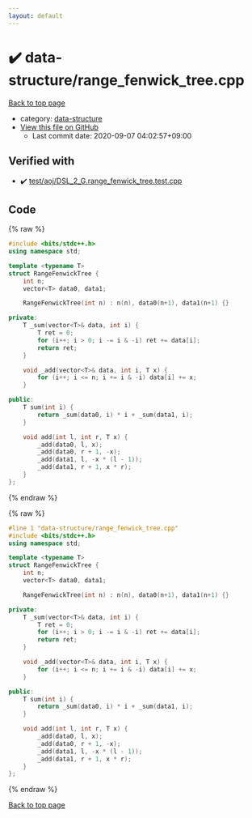 ```yaml
---
layout: default
---
```


<!-- mathjax config similar to math.stackexchange -->
<script type="text/javascript" async
  src="https://cdnjs.cloudflare.com/ajax/libs/mathjax/2.7.5/MathJax.js?config=TeX-MML-AM_CHTML">
</script>
<script type="text/x-mathjax-config">
  MathJax.Hub.Config({
    TeX: { equationNumbers: { autoNumber: "AMS" }},
    tex2jax: {
      inlineMath: [ ['$','$'] ],
      processEscapes: true
    },
    "HTML-CSS": { matchFontHeight: false },
    displayAlign: "left",
    displayIndent: "2em"
  });
</script>

<script type="text/javascript" src="https://cdnjs.cloudflare.com/ajax/libs/jquery/3.4.1/jquery.min.js"></script>
<script src="https://cdn.jsdelivr.net/npm/jquery-balloon-js@1.1.2/jquery.balloon.min.js" integrity="sha256-ZEYs9VrgAeNuPvs15E39OsyOJaIkXEEt10fzxJ20+2I=" crossorigin="anonymous"></script>
<script type="text/javascript" src="../../assets/js/copy-button.js"></script>
<link rel="stylesheet" href="../../assets/css/copy-button.css" />


# :heavy_check_mark: data-structure/range_fenwick_tree.cpp

<a href="../../index.html">Back to top page</a>

* category: <a href="../../index.html#36397fe12f935090ad150c6ce0c258d4">data-structure</a>
* <a href="{{ site.github.repository_url }}/blob/master/data-structure/range_fenwick_tree.cpp">View this file on GitHub</a>
    - Last commit date: 2020-09-07 04:02:57+09:00




## Verified with

* :heavy_check_mark: <a href="../../verify/test/aoj/DSL_2_G.range_fenwick_tree.test.cpp.html">test/aoj/DSL_2_G.range_fenwick_tree.test.cpp</a>


## Code

<a id="unbundled"></a>
{% raw %}
```cpp
#include <bits/stdc++.h>
using namespace std;

template <typename T>
struct RangeFenwickTree {
    int n;
    vector<T> data0, data1;

    RangeFenwickTree(int n) : n(n), data0(n+1), data1(n+1) {}

private:
    T _sum(vector<T>& data, int i) {
        T ret = 0;
        for (i++; i > 0; i -= i & -i) ret += data[i];
        return ret;
    }

    void _add(vector<T>& data, int i, T x) {
        for (i++; i <= n; i += i & -i) data[i] += x;
    }

public:
    T sum(int i) {
        return _sum(data0, i) * i + _sum(data1, i);
    }

    void add(int l, int r, T x) {
        _add(data0, l, x);
        _add(data0, r + 1, -x);
        _add(data1, l, -x * (l - 1));
        _add(data1, r + 1, x * r);
    }
};
```
{% endraw %}

<a id="bundled"></a>
{% raw %}
```cpp
#line 1 "data-structure/range_fenwick_tree.cpp"
#include <bits/stdc++.h>
using namespace std;

template <typename T>
struct RangeFenwickTree {
    int n;
    vector<T> data0, data1;

    RangeFenwickTree(int n) : n(n), data0(n+1), data1(n+1) {}

private:
    T _sum(vector<T>& data, int i) {
        T ret = 0;
        for (i++; i > 0; i -= i & -i) ret += data[i];
        return ret;
    }

    void _add(vector<T>& data, int i, T x) {
        for (i++; i <= n; i += i & -i) data[i] += x;
    }

public:
    T sum(int i) {
        return _sum(data0, i) * i + _sum(data1, i);
    }

    void add(int l, int r, T x) {
        _add(data0, l, x);
        _add(data0, r + 1, -x);
        _add(data1, l, -x * (l - 1));
        _add(data1, r + 1, x * r);
    }
};

```
{% endraw %}

<a href="../../index.html">Back to top page</a>

